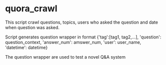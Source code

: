 quora_crawl
===========

This script crawl questions, topics, users who asked the question and date when question was asked. 

Script generates question wrapper in format 
{'tag':[tag1, tag2,...], 'question': question_context, 'answer_num': amswer_num, 'user': user_name, 'datetime': datetime}

The question wrapper are used to test a novel Q&A system

